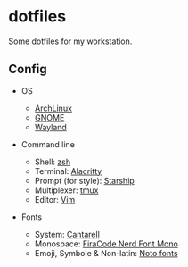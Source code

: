 # dotfiles

Some dotfiles for my workstation.

## Config

- OS
  - [ArchLinux](https://www.archlinux.org/)
  - [GNOME](https://www.gnome.org/)
  - [Wayland](https://wayland.freedesktop.org/) 

- Command line
  - Shell: [zsh](https://sourceforge.net/projects/zsh/)
  - Terminal: [Alacritty](https://github.com/alacritty/alacritty)
  - Prompt (for style): [Starship](https://starship.rs/)
  - Multiplexer: [tmux](https://github.com/tmux/tmux/wiki)
  - Editor: [Vim](https://www.vim.org/)

- Fonts
  - System: [Cantarell](https://gitlab.gnome.org/GNOME/cantarell-fonts/)
  - Monospace: [FiraCode Nerd Font Mono](https://aur.archlinux.org/packages/otf-fira-code-git/)
  - Emoji, Symbole & Non-latin: [Noto fonts](https://www.google.com/get/noto)
